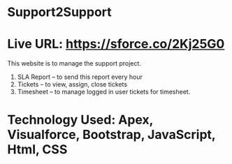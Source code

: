 # Support2Support

# Live URL:  https://sforce.co/2Kj25G0

This website is to manage the support project.
1)	SLA Report – to send this report every hour
2)	Tickets – to view, assign, close tickets
3)	Timesheet – to manage logged in user tickets for timesheet.
 # Technology Used: Apex, Visualforce, Bootstrap, JavaScript, Html, CSS
